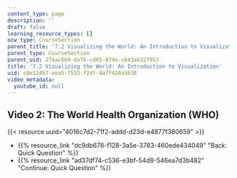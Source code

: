 ```yaml
---
content_type: page
description: ''
draft: false
learning_resource_types: []
ocw_type: CourseSection
parent_title: '7.2 Visualizing the World: An Introduction to Visualization'
parent_type: CourseSection
parent_uid: 274ac6b9-daf6-cd65-874e-c643ab327953
title: '7.2 Visualizing the World: An Introduction to Visualization'
uid: c0e12457-eea5-7533-f2df-4a7f420a5b38
video_metadata:
  youtube_id: null
---
```

## Video 2: The World Health Organization (WHO)

{{< resource uuid="4016c7d2-71f2-addd-d23d-e4877f380659" >}}

- {{% resource_link "dc9db678-f128-3a5e-3783-460ede434049" "Back: Quick Question" %}}
- {{% resource_link "ad37df74-c536-e3bf-54d8-546ea7d3b482" "Continue: Quick Question" %}}